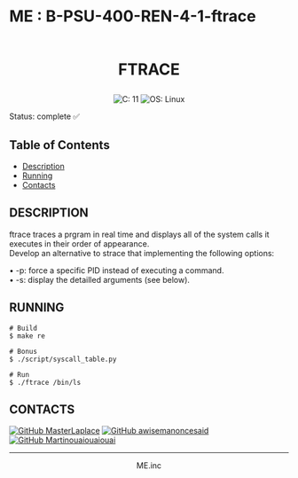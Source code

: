 # ME : B-PSU-400-REN-4-1-ftrace<br><br><p align="center">FTRACE</p>

<p align="center">
  <a>
    <img src="https://img.shields.io/badge/C-11-blue?style=for-the-badge" alt="C: 11">
  </a>
  <a>
    <img src="https://img.shields.io/badge/OS-Linux-blue?style=for-the-badge" alt="OS: Linux">
  </a>
</p>

Status: complete ✅


## Table of Contents
- [Description](#description)
- [Running](#running)
- [Contacts](#contacts)


<div id='description'/>

## **DESCRIPTION**

ftrace traces a prgram in real time and displays all of the system calls it executes in their order of appearance.<br>
Develop an alternative to strace that implementing the following options:<br>

 • -p: force a specific PID instead of executing a command.<br>
 • -s: display the detailled arguments (see below).<br>


<div id='running'/>

## **RUNNING**

```shell
# Build
$ make re

# Bonus
$ ./script/syscall_table.py

# Run
$ ./ftrace /bin/ls
```

<div id='contacts'/>

## **CONTACTS**

[![GitHub MasterLaplace](https://img.shields.io/github/followers/MasterLaplace?label=MasterLaplace&style=social)](https://github.com/MasterLaplace)
[![GitHub awisemanoncesaid](https://img.shields.io/github/followers/awisemanoncesaid?label=awisemanoncesaid&style=social)](https://github.com/awisemanoncesaid)
[![GitHub Martinouaiouaiouai](https://img.shields.io/github/followers/Martinouaiouaiouai?label=Martinouaiouaiouai&style=social)](https://github.com/Martinouaiouaiouai)

---
<p align="center">ME.inc</p>
